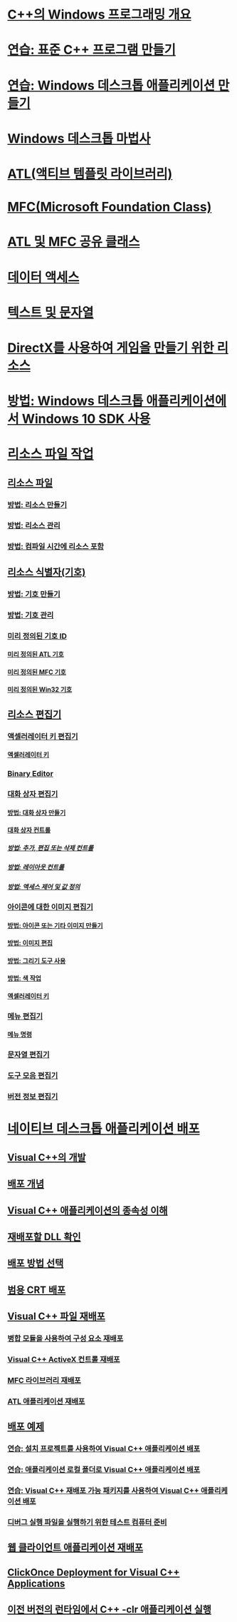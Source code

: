 # [C++의 Windows 프로그래밍 개요](overview-of-windows-programming-in-cpp.md)
# [연습: 표준 C++ 프로그램 만들기](walkthrough-creating-a-standard-cpp-program-cpp.md)
# [연습: Windows 데스크톱 애플리케이션 만들기](walkthrough-creating-windows-desktop-applications-cpp.md)
# [Windows 데스크톱 마법사](win32-application-wizard.md)
# [ATL(액티브 템플릿 라이브러리)](../atl/TOC.md)
# [MFC(Microsoft Foundation Class)](../mfc/TOC.md)
# [ATL 및 MFC 공유 클래스](../atl-mfc-shared/TOC.md)
# [데이터 액세스](../data/data-access-in-cpp.md)
# [텍스트 및 문자열](../text/text-and-strings-in-visual-cpp.md)
# [DirectX를 사용하여 게임을 만들기 위한 리소스](resources-for-creating-a-game-using-directx.md)
# [방법: Windows 데스크톱 애플리케이션에서 Windows 10 SDK 사용](how-to-use-the-windows-10-sdk-in-a-windows-desktop-application.md)
# [리소스 파일 작업](working-with-resource-files.md)
## [리소스 파일](resource-files-visual-studio.md)
### [방법: 리소스 만들기](how-to-create-a-resource-script-file.md)
### [방법: 리소스 관리](how-to-copy-resources.md)
### [방법: 컴파일 시간에 리소스 포함](how-to-include-resources-at-compile-time.md)
## [리소스 식별자(기호)](symbols-resource-identifiers.md)
### [방법: 기호 만들기](creating-new-symbols.md)
### [방법: 기호 관리](changing-a-symbol-or-symbol-name-id.md)
### [미리 정의된 기호 ID](predefined-symbol-ids.md)
#### [미리 정의된 ATL 기호](atl-predefined-symbols.md)
#### [미리 정의된 MFC 기호](mfc-predefined-symbols.md)
#### [미리 정의된 Win32 기호](win32-predefined-symbols.md)
## [리소스 편집기](resource-editors.md)
### [액셀러레이터 키 편집기](accelerator-editor.md)
#### [액셀러레이터 키](predefined-accelerator-keys.md)
### [Binary Editor](binary-editor.md)
### [대화 상자 편집기](dialog-editor.md)
#### [방법: 대화 상자 만들기](creating-a-new-dialog-box.md)
#### [대화 상자 컨트롤](controls-in-dialog-boxes.md)
##### [방법: 추가, 편집 또는 삭제 컨트롤](adding-editing-or-deleting-controls.md)
##### [방법: 레이아웃 컨트롤](arrangement-of-controls-on-dialog-boxes.md)
##### [방법: 액세스 제어 및 값 정의](defining-mnemonics-access-keys.md)
### [아이콘에 대한 이미지 편집기](image-editor-for-icons.md)
#### [방법: 아이콘 또는 기타 이미지 만들기](creating-an-icon-or-other-image-image-editor-for-icons.md)
#### [방법: 이미지 편집](selecting-an-area-of-an-image-image-editor-for-icons.md)
#### [방법: 그리기 도구 사용](using-a-drawing-tool-image-editor-for-icons.md)
#### [방법: 색 작업](working-with-color-image-editor-for-icons.md)
#### [액셀러레이터 키](accelerator-keys-image-editor-for-icons.md)
### [메뉴 편집기](menu-editor.md)
#### [메뉴 명령](menu-command-properties.md)
### [문자열 편집기](string-editor.md)
### [도구 모음 편집기](toolbar-editor.md)
### [버전 정보 편집기](version-information-editor.md)
# [네이티브 데스크톱 애플리케이션 배포](deploying-native-desktop-applications-visual-cpp.md)
## [Visual C++의 개발](deployment-in-visual-cpp.md)
## [배포 개념](deployment-concepts.md)
## [Visual C++ 애플리케이션의 종속성 이해](understanding-the-dependencies-of-a-visual-cpp-application.md)
## [재배포할 DLL 확인](determining-which-dlls-to-redistribute.md)
## [배포 방법 선택](choosing-a-deployment-method.md)
## [범용 CRT 배포](universal-crt-deployment.md)
## [Visual C++ 파일 재배포](redistributing-visual-cpp-files.md)
### [병합 모듈을 사용하여 구성 요소 재배포](redistributing-components-by-using-merge-modules.md)
### [Visual C++ ActiveX 컨트롤 재배포](redistributing-visual-cpp-activex-controls.md)
### [MFC 라이브러리 재배포](redistributing-the-mfc-library.md)
### [ATL 애플리케이션 재배포](redistributing-an-atl-application.md)
## [배포 예제](deployment-examples.md)
### [연습: 설치 프로젝트를 사용하여 Visual C++ 애플리케이션 배포](walkthrough-deploying-a-visual-cpp-application-by-using-a-setup-project.md)
### [연습: 애플리케이션 로컬 폴더로 Visual C++ 애플리케이션 배포](walkthrough-deploying-a-visual-cpp-application-to-an-application-local-folder.md)
### [연습: Visual C++ 재배포 가능 패키지를 사용하여 Visual C++ 애플리케이션 배포](deploying-visual-cpp-application-by-using-the-vcpp-redistributable-package.md)
### [디버그 실행 파일을 실행하기 위한 테스트 컴퓨터 준비](preparing-a-test-machine-to-run-a-debug-executable.md)
## [웹 클라이언트 애플리케이션 재배포](redistributing-web-client-applications.md)
## [ClickOnce Deployment for Visual C++ Applications](clickonce-deployment-for-visual-cpp-applications.md)
## [이전 버전의 런타임에서 C++ -clr 애플리케이션 실행](running-a-cpp-clr-application-on-a-previous-runtime-version.md)
